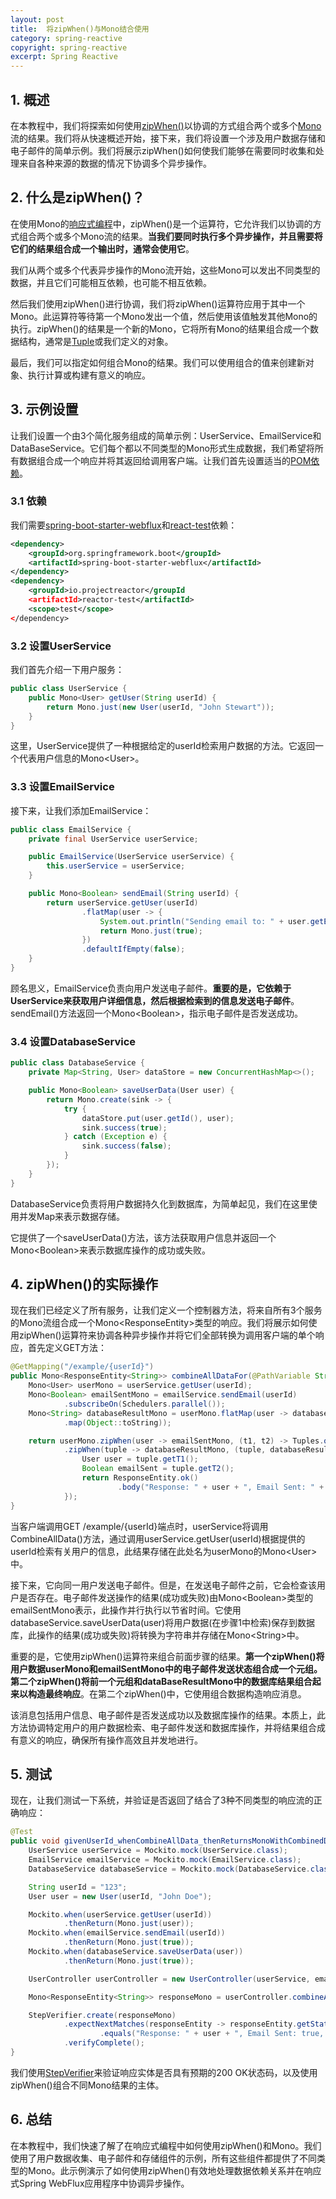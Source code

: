 ```yaml
---
layout: post
title:  将zipWhen()与Mono结合使用
category: spring-reactive
copyright: spring-reactive
excerpt: Spring Reactive
---
```


## 1. 概述

在本教程中，我们将探索如何使用[zipWhen()](https://projectreactor.io/docs/core/release/api/reactor/core/publisher/Mono.html#zipWhen-java.util.function.Function-)以协调的方式组合两个或多个[Mono](https://www.baeldung.com/java-reactor-flux-vs-mono)流的结果。我们将从快速概述开始，接下来，我们将设置一个涉及用户数据存储和电子邮件的简单示例。我们将展示zipWhen()如何使我们能够在需要同时收集和处理来自各种来源的数据的情况下协调多个异步操作。

## 2. 什么是zipWhen()？

在使用Mono的[响应式编程](https://www.baeldung.com/java-reactive-systems)中，zipWhen()是一个运算符，它允许我们以协调的方式组合两个或多个Mono流的结果。**当我们要同时执行多个异步操作，并且需要将它们的结果组合成一个输出时，通常会使用它**。

我们从两个或多个代表异步操作的Mono流开始，这些Mono可以发出不同类型的数据，并且它们可能相互依赖，也可能不相互依赖。

然后我们使用zipWhen()进行协调，我们将zipWhen()运算符应用于其中一个Mono。此运算符等待第一个Mono发出一个值，然后使用该值触发其他Mono的执行。zipWhen()的结果是一个新的Mono，它将所有Mono的结果组合成一个数据结构，通常是[Tuple](https://www.baeldung.com/java-tuples)或我们定义的对象。

最后，我们可以指定如何组合Mono的结果。我们可以使用组合的值来创建新对象、执行计算或构建有意义的响应。

## 3. 示例设置

让我们设置一个由3个简化服务组成的简单示例：UserService、EmailService和DataBaseService。它们每个都以不同类型的Mono形式生成数据，我们希望将所有数据组合成一个响应并将其返回给调用客户端。让我们首先设置适当的[POM依赖](https://www.baeldung.com/maven)。

### 3.1 依赖

我们需要[spring-boot-starter-webflux](https://mvnrepository.com/artifact/org.springframework.boot/spring-boot-starter-webflux/3.1.3)和[react-test](https://mvnrepository.com/artifact/io.projectreactor/reactor-test/3.5.10)依赖：

```xml
<dependency>
    <groupId>org.springframework.boot</groupId>
    <artifactId>spring-boot-starter-webflux</artifactId>
</dependency>
<dependency>
    <groupId>io.projectreactor</groupId
    <artifactId>reactor-test</artifactId>
    <scope>test</scope>
</dependency>
```

### 3.2 设置UserService

我们首先介绍一下用户服务：

```java
public class UserService {
    public Mono<User> getUser(String userId) {
        return Mono.just(new User(userId, "John Stewart"));
    }
}
```

这里，UserService提供了一种根据给定的userId检索用户数据的方法。它返回一个代表用户信息的Mono<User\>。

### 3.3 设置EmailService

接下来，让我们添加EmailService：

```java
public class EmailService {
    private final UserService userService;

    public EmailService(UserService userService) {
        this.userService = userService;
    }

    public Mono<Boolean> sendEmail(String userId) {
        return userService.getUser(userId)
                .flatMap(user -> {
                    System.out.println("Sending email to: " + user.getEmail());
                    return Mono.just(true);
                })
                .defaultIfEmpty(false);
    }
}
```

顾名思义，EmailService负责向用户发送电子邮件。**重要的是，它依赖于UserService来获取用户详细信息，然后根据检索到的信息发送电子邮件**。sendEmail()方法返回一个Mono<Boolean\>，指示电子邮件是否发送成功。

### 3.4 设置DatabaseService

```java
public class DatabaseService {
    private Map<String, User> dataStore = new ConcurrentHashMap<>();

    public Mono<Boolean> saveUserData(User user) {
        return Mono.create(sink -> {
            try {
                dataStore.put(user.getId(), user);
                sink.success(true);
            } catch (Exception e) {
                sink.success(false);
            }
        });
    }
}
```

DatabaseService负责将用户数据持久化到数据库，为简单起见，我们在这里使用并发Map来表示数据存储。

它提供了一个saveUserData()方法，该方法获取用户信息并返回一个Mono<Boolean\>来表示数据库操作的成功或失败。

## 4. zipWhen()的实际操作

现在我们已经定义了所有服务，让我们定义一个控制器方法，将来自所有3个服务的Mono流组合成一个Mono<ResponseEntity<String>\>类型的响应。我们将展示如何使用zipWhen()运算符来协调各种异步操作并将它们全部转换为调用客户端的单个响应，首先定义GET方法：

```java
@GetMapping("/example/{userId}")
public Mono<ResponseEntity<String>> combineAllDataFor(@PathVariable String userId) {
    Mono<User> userMono = userService.getUser(userId);
    Mono<Boolean> emailSentMono = emailService.sendEmail(userId)
            .subscribeOn(Schedulers.parallel());
    Mono<String> databaseResultMono = userMono.flatMap(user -> databaseService.saveUserData(user)
            .map(Object::toString));

    return userMono.zipWhen(user -> emailSentMono, (t1, t2) -> Tuples.of(t1, t2))
            .zipWhen(tuple -> databaseResultMono, (tuple, databaseResult) -> {
                User user = tuple.getT1();
                Boolean emailSent = tuple.getT2();
                return ResponseEntity.ok()
                        .body("Response: " + user + ", Email Sent: " + emailSent + ", Database Result: " + databaseResult);
            });
}
```

当客户端调用GET /example/{userId}端点时，userService将调用CombineAllData()方法，通过调用userService.getUser(userId)根据提供的userId检索有关用户的信息，此结果存储在此处名为userMono的Mono<User\>中。

接下来，它向同一用户发送电子邮件。但是，在发送电子邮件之前，它会检查该用户是否存在。电子邮件发送操作的结果(成功或失败)由Mono<Boolean\>类型的emailSentMono表示，此操作并行执行以节省时间。它使用databaseService.saveUserData(user)将用户数据(在步骤1中检索)保存到数据库，此操作的结果(成功或失败)将转换为字符串并存储在Mono<String\>中。

重要的是，它使用zipWhen()运算符来组合前面步骤的结果。**第一个zipWhen()将用户数据userMono和emailSentMono中的电子邮件发送状态组合成一个元组。第二个zipWhen()将前一个元组和dataBaseResultMono中的数据库结果组合起来以构造最终响应**。在第二个zipWhen()中，它使用组合数据构造响应消息。

该消息包括用户信息、电子邮件是否发送成功以及数据库操作的结果。本质上，此方法协调特定用户的用户数据检索、电子邮件发送和数据库操作，并将结果组合成有意义的响应，确保所有操作高效且并发地进行。

## 5. 测试

现在，让我们测试一下系统，并验证是否返回了结合了3种不同类型的响应流的正确响应：

```java
@Test
public void givenUserId_whenCombineAllData_thenReturnsMonoWithCombinedData() {
    UserService userService = Mockito.mock(UserService.class);
    EmailService emailService = Mockito.mock(EmailService.class);
    DatabaseService databaseService = Mockito.mock(DatabaseService.class);

    String userId = "123";
    User user = new User(userId, "John Doe");

    Mockito.when(userService.getUser(userId))
            .thenReturn(Mono.just(user));
    Mockito.when(emailService.sendEmail(userId))
            .thenReturn(Mono.just(true));
    Mockito.when(databaseService.saveUserData(user))
            .thenReturn(Mono.just(true));

    UserController userController = new UserController(userService, emailService, databaseService);

    Mono<ResponseEntity<String>> responseMono = userController.combineAllDataFor(userId);

    StepVerifier.create(responseMono)
            .expectNextMatches(responseEntity -> responseEntity.getStatusCode() == HttpStatus.OK && responseEntity.getBody()
                    .equals("Response: " + user + ", Email Sent: true, Database Result: " + true))
            .verifyComplete();
}
```

我们使用[StepVerifier](https://www.baeldung.com/reactive-streams-step-verifier-test-publisher)来验证响应实体是否具有预期的200 OK状态码，以及使用zipWhen()组合不同Mono结果的主体。

## 6. 总结

在本教程中，我们快速了解了在响应式编程中如何使用zipWhen()和Mono。我们使用了用户数据收集、电子邮件和存储组件的示例，所有这些组件都提供了不同类型的Mono。此示例演示了如何使用zipWhen()有效地处理数据依赖关系并在响应式Spring WebFlux应用程序中协调异步操作。
